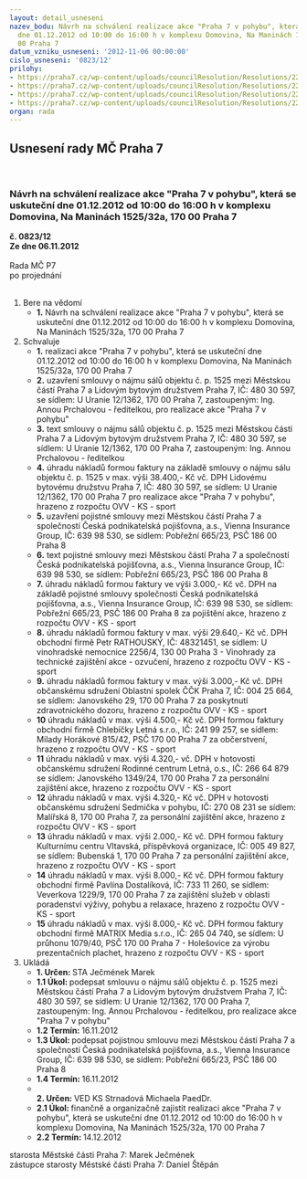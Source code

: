 ```yaml
---
layout: detail_usneseni
nazev_bodu: Návrh na schválení realizace akce "Praha 7 v pohybu", která se uskuteční
  dne 01.12.2012 od 10:00 do 16:00 h v komplexu Domovina, Na Maninách 1525/32a, 170
  00 Praha 7
datum_vzniku_usneseni: '2012-11-06 00:00:00'
cislo_usneseni: '0823/12'
prilohy:
- https://praha7.cz/wp-content/uploads/councilResolution/Resolutions/22367/57-12-zapis_z_8_jednani_sk_10_10_2012.doc
- https://praha7.cz/wp-content/uploads/councilResolution/Resolutions/22367/57-12-m%c4%8d_praha_7_-_ns_s%c3%a1ly_-_2012-_%c4%8d__sml__13_n%c3%a1vrh.doc
- https://praha7.cz/wp-content/uploads/councilResolution/Resolutions/22367/57-12-pojistn%c3%a1_smlouva_-_praha_7__12_10_.doc
- https://praha7.cz/wp-content/uploads/councilResolution/Resolutions/22367/57-12-___pp0152011%c3%banp_17_vpp_od11_final.pdf
organ: rada
---
```

<div id="ucUsn_pList" class="usn">
	<span><h2>Usnesení rady MČ Praha 7 </h2>
<br></span><div class="standBody">
<span><h3>Návrh na schválení realizace akce "Praha 7 v pohybu", která se uskuteční dne 01.12.2012 od 10:00 do 16:00 h v komplexu Domovina, Na Maninách 1525/32a, 170 00 Praha 7</h3></span><div class="center">
		<strong>č. 0823/12</strong><br>
	</div>
<div class="center">
		<strong>Ze dne 06.11.2012</strong><br><br>
	</div>Rada MČ P7<br> po projednání<br><br><ol>
<li>Bere na vědomí<ul><li>
<strong>1.</strong> Návrh na schválení realizace akce "Praha 7 v pohybu", která se uskuteční dne 01.12.2012 od 10:00 do 16:00 h v komplexu Domovina, Na Maninách 1525/32a, 170 00 Praha 7</li></ul>
</li>
<li>Schvaluje<ul>
<li>
<strong>1.</strong> realizaci akce "Praha 7 v pohybu", která se uskuteční dne 01.12.2012 od 10:00 do 16:00 h v komplexu Domovina, Na Maninách 1525/32a, 170 00 Praha 7</li>
<li>
<strong>2.</strong> uzavření smlouvy o nájmu sálů objektu č. p. 1525 mezi Městskou částí Praha 7 a Lidovým bytovým družstvem Praha 7, IČ: 480 30 597, se sídlem: U Uranie 12/1362, 170 00 Praha 7, zastoupeným: Ing. Annou Prchalovou - ředitelkou, pro realizace akce "Praha 7 v pohybu" </li>
<li>
<strong>3.</strong> text smlouvy o nájmu sálů objektu č. p. 1525 mezi Městskou částí Praha 7 a Lidovým bytovým družstvem Praha 7, IČ: 480 30 597, se sídlem: U Uranie 12/1362, 170 00 Praha 7, zastoupeným: Ing. Annou Prchalovou - ředitelkou</li>
<li>
<strong>4.</strong> úhradu nákladů formou faktury na základě smlouvy o nájmu sálu objektu č. p. 1525 v max. výši 38.400,- Kč vč. DPH Lidovému bytovému družstvu Praha 7, IČ: 480 30 597, se sídlem: U Uranie 12/1362, 170 00 Praha 7 pro realizace akce "Praha 7 v pohybu", hrazeno z rozpočtu OVV - KS - sport</li>
<li>
<strong>5.</strong> uzavření pojistné smlouvy mezi Městskou částí Praha 7 a společností Česká podnikatelská pojišťovna, a.s., Vienna Insurance Group, IČ: 639 98 530, se sídlem: Pobřežní 665/23, PSČ 186 00 Praha 8</li>
<li>
<strong>6.</strong> text pojistné smlouvy mezi Městskou částí Praha 7 a společností Česká podnikatelská pojišťovna, a.s., Vienna Insurance Group, IČ: 639 98 530, se sídlem: Pobřežní 665/23, PSČ 186 00 Praha 8</li>
<li>
<strong>7.</strong> úhradu nákladů formou faktury ve výši 3.000,- Kč vč. DPH na základě pojistné smlouvy společnosti Česká podnikatelská pojišťovna, a.s., Vienna Insurance Group, IČ: 639 98 530, se sídlem: Pobřežní 665/23, PSČ 186 00 Praha 8 za pojištění akce, hrazeno z rozpočtu OVV - KS - sport</li>
<li>
<strong>8.</strong> úhradu nákladů formou faktury v max. výši 29.640,- Kč vč. DPH obchodní firmě Petr RATHOUSKÝ, IČ: 48321451, se sídlem: U vinohradské nemocnice 2256/4, 130 00 Praha 3 - Vinohrady za technické zajištění akce - ozvučení, hrazeno z rozpočtu OVV - KS - sport</li>
<li>
<strong>9.</strong> úhradu nákladů formou faktury v max. výši 3.000,- Kč vč. DPH občanskému sdružení Oblastní spolek ČČK Praha 7, IČ: 004 25 664, se sídlem: Janovského 29, 170 00 Praha 7 za poskytnutí zdravotnického dozoru, hrazeno z rozpočtu OVV - KS - sport</li>
<li>
<strong>10</strong> úhradu nákladů v max. výši 4.500,- Kč vč. DPH formou faktury obchodní firmě Chlebíčky Letná s.r.o., IČ: 241 99 257, se sídlem: Milady Horákové 815/42, PSČ 170 00 Praha 7 za občerstvení, hrazeno z rozpočtu OVV - KS - sport</li>
<li>
<strong>11</strong> úhradu nákladů v max. výši 4.320,- vč. DPH v hotovosti občanskému sdružení Rodinné centrum Letná, o.s., IČ: 266 64 879 se sídlem: Janovského 1349/24, 170 00 Praha 7 za personální zajištění akce, hrazeno z rozpočtu OVV - KS - sport</li>
<li>
<strong>12</strong> úhradu nákladů v max. výši 4.320,- Kč vč. DPH v hotovosti občanskému sdružení Sedmička v pohybu, IČ: 270 08 231 se sídlem: Malířská 8, 170 00 Praha 7, za personální zajištění akce, hrazeno z rozpočtu OVV - KS - sport</li>
<li>
<strong>13</strong> úhradu nákladů v max. výši 2.000,- Kč vč. DPH formou faktury Kulturnímu centru Vltavská, příspěvková organizace, IČ: 005 49 827, se sídlem: Bubenská 1, 170 00 Praha 7 za personální zajištění akce, hrazeno z rozpočtu OVV - KS - sport</li>
<li>
<strong>14</strong> úhradu nákladů v max. výši 8.000,- Kč vč. DPH formou faktury obchodní firmě Pavlína Dostalíková, IČ: 733 11 260, se sídlem: Veverkova 1229/9, 170 00 Praha 7 za zajištění služeb v oblasti poradenství výživy, pohybu a relaxace, hrazeno z rozpočtu OVV - KS - sport</li>
<li>
<strong>15</strong> úhradu nákladů v max. výši 8.000,- Kč vč. DPH formou faktury obchodní firmě MATRIX Media s.r.o., IČ: 265 04 740, se sídlem: U průhonu 1079/40, PSČ 170 00 Praha 7 - Holešovice za výrobu prezentačních plachet, hrazeno z rozpočtu OVV - KS - sport</li>
</ul>
</li>
<li>Ukládá<ul>
<li>
<strong>1. Určen: </strong>STA Ječmének Marek</li>
<li>
<strong>1.1 Úkol: </strong>podepsat smlouvu o nájmu sálů objektu č. p. 1525 mezi Městskou částí Praha 7 a Lidovým bytovým družstvem Praha 7, IČ: 480 30 597, se sídlem: U Uranie 12/1362, 170 00 Praha 7, zastoupeným: Ing. Annou Prchalovou - ředitelkou, pro realizace akce "Praha 7 v pohybu"</li>
<li>
<strong>1.2 Termín: </strong>16.11.2012</li>
<li>
<strong>1.3 Úkol: </strong>podepsat pojistnou smlouvu mezi Městskou částí Praha 7 a společností Česká podnikatelská pojišťovna, a.s., Vienna Insurance Group, IČ: 639 98 530, se sídlem: Pobřežní 665/23, PSČ 186 00 Praha 8</li>
<li>
<strong>1.4 Termín: </strong>16.11.2012</li>
<li>
<strong><br>2. Určen: </strong>VED KS Strnadová Michaela PaedDr.</li>
<li>
<strong>2.1 Úkol: </strong>finančně a organizačně zajistit realizaci akce "Praha 7 v pohybu", která se uskuteční dne 01.12.2012 od 10:00 do 16:00 h v komplexu Domovina, Na Maninách 1525/32a, 170 00 Praha 7</li>
<li>
<strong>2.2 Termín: </strong>14.12.2012</li>
</ul>
</li>
</ol>starosta Městské části Praha 7: Marek Ječmének<br>zástupce starosty Městské části Praha 7: Daniel Štěpán 
</div>
</div>